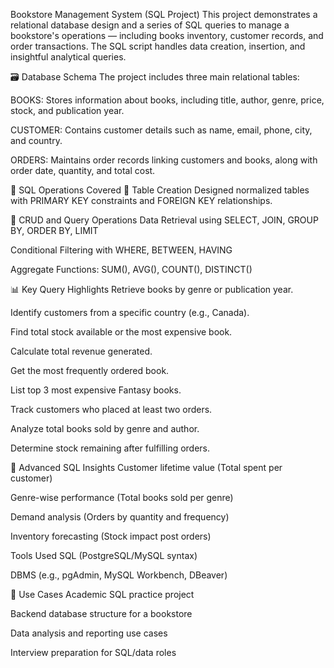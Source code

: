 Bookstore Management System (SQL Project)
This project demonstrates a relational database design and a series of SQL queries to manage a bookstore's operations — including books inventory, customer records, and order transactions. The SQL script handles data creation, insertion, and insightful analytical queries.

🗃️ Database Schema
The project includes three main relational tables:

BOOKS: Stores information about books, including title, author, genre, price, stock, and publication year.

CUSTOMER: Contains customer details such as name, email, phone, city, and country.

ORDERS: Maintains order records linking customers and books, along with order date, quantity, and total cost.

🧱 SQL Operations Covered
🔧 Table Creation
Designed normalized tables with PRIMARY KEY constraints and FOREIGN KEY relationships.

📌 CRUD and Query Operations
Data Retrieval using SELECT, JOIN, GROUP BY, ORDER BY, LIMIT

Conditional Filtering with WHERE, BETWEEN, HAVING

Aggregate Functions: SUM(), AVG(), COUNT(), DISTINCT()

📊 Key Query Highlights
Retrieve books by genre or publication year.

Identify customers from a specific country (e.g., Canada).

Find total stock available or the most expensive book.

Calculate total revenue generated.

Get the most frequently ordered book.

List top 3 most expensive Fantasy books.

Track customers who placed at least two orders.

Analyze total books sold by genre and author.

Determine stock remaining after fulfilling orders.

🧠 Advanced SQL Insights
Customer lifetime value (Total spent per customer)

Genre-wise performance (Total books sold per genre)

Demand analysis (Orders by quantity and frequency)

Inventory forecasting (Stock impact post orders)

Tools Used
SQL (PostgreSQL/MySQL syntax)

DBMS (e.g., pgAdmin, MySQL Workbench, DBeaver)

📌 Use Cases
Academic SQL practice project

Backend database structure for a bookstore

Data analysis and reporting use cases

Interview preparation for SQL/data roles

